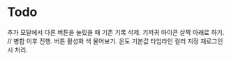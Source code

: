 #  Todo

추가 모달에서 다른 버튼을 눌렀을 때 기존 기록 삭제.
기저귀 아이콘 살짝 아래료 하기. // 병합 이후 진행.
버튼 활성화 색 물어보기.
온도 기본값
타임라인 컬러 지정
재로그인 시 처리.

